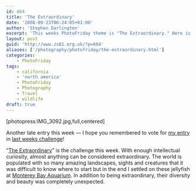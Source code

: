 ```yaml
---
id: 664
title: 'The Extraordinary'
date: '2008-09-23T06:24:05+01:00'
author: 'Stephen Darlington'
excerpt: 'This weeks PhotoFriday theme is "The Extraordinary." Here is my entry.'
layout: post
guid: 'http://www.zx81.org.uk/?p=664'
aliases: ['/photography/photofriday/the-extraordinary.html']
categories:
    - PhotoFriday
tags:
    - california
    - 'north america'
    - PhotoFriday
    - Photography
    - Travel
    - wildlife
draft: true
---
```


\[photopress:IMG\_3092.jpg,full,centered\]

Another late entry this week — I hope you remembered to vote for [my entry](http://www.zx81.org.uk/photography/photofriday/relationship.html) in [last weeks challenge](http://www.photofriday.com/linkviewer.php?id=807)!

“[The Extraordinary](http://www.photofriday.com/archives/challenge/000809.php)” is the challenge this week. With enough intellectual curiosity, almost anything can be considered extraordinary. The world is populated with so many amazing landscapes, sights and creatures that it was difficult to know where to start but in the end I settled on these jellyfish at [Monterey Bay Aquarium](http://www.zx81.org.uk/travel/monterey-bay-aquarium.html). In addition to being extraordinary, their diversity and beauty was completely unexpected.